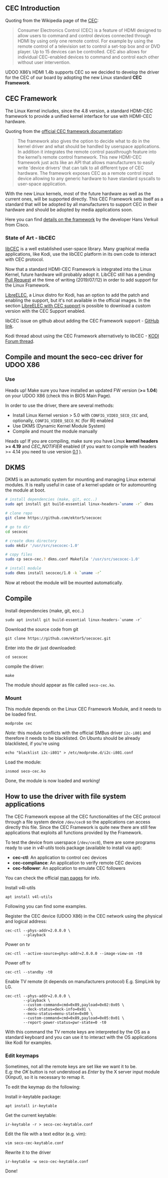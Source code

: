 ## CEC Introduction

Quoting from the Wikipedia page of the [CEC](https://en.wikipedia.org/wiki/Consumer_Electronics_Control):

> Consumer Electronics Control (CEC) is a feature of HDMI designed to allow users to command and control devices connected through HDMI by using only one remote control. For example by using the remote control of a television set to control a set-top box and or DVD player. Up to 15 devices can be controlled. CEC also allows for individual CEC-enabled devices to command and control each other without user intervention.

UDOO X86’s HDMI 1.4b supports CEC so we decided to develop the driver for the CEC of our board by adopting the new Linux standard **CEC Framework**.

## CEC Framework
The Linux Kernel includes, since the 4.8 version, a standard HDMI-CEC framework to provide a unified kernel interface for use with HDMI-CEC hardware.  

Quoting from the [official CEC framework documentation](https://www.kernel.org/doc/html/v4.11/media/kapi/cec-core.html#):
> The framework also gives the option to decide what to do in the kernel driver and what should be handled by userspace applications. In addition it integrates the remote control passthrough feature into the kernel’s remote control framework.
This new HDMI-CEC framework just acts like an API that allows manufacturers to easily write 'device drivers' that can talk to all different type of CEC hardware. The framework exposes CEC as a remote control input device allowing to any generic hardware to have standard syscalls to user-space application.

With the new Linux kernels, most of the future hardware as well as the current ones, will be supported directly.
This CEC Framework sets itself as a standard that will be adopted by all manufacturers to support CEC in their hardware and should be adopted by media applications soon.  

Here you can find [details on the framework](http://events.linuxfoundation.org/sites/events/files/slides/cec-wide_1.pdf) by the developer Hans Verkuil from Cisco.


### State of Art - libCEC
[libCEC](http://libcec.pulse-eight.com/) is a well established user-space
library. 
Many graphical media applications, like Kodi, use the libCEC platform in its
own code to interact with CEC protocol.  

Now that a standard HDMI-CEC Framework is integrated into the Linux Kernel,
future hardware will probably adopt it. LibCEC still has a pending [Pull Request][libcecpull] at
the time of writing (2019/07/12) in order to add support for the Linux Framework.

[LibreELEC](https://libreelec.tv/), a Linux distro for Kodi, has an option to add the patch and enabling
the support, but it's not available in the official images. In the section
[LibreELEC with CEC
support](!Operating_Systems/LibreELEC_with_CEC_support) is possible
to download a custom version with the CEC Support enabled.

libCEC issue on github about adding the CEC Framework support - [GitHub link](https://github.com/Pulse-Eight/libcec/issues/67).  

Kodi thread about using the CEC Framework alternatively to libCEC - [KODI Forum thread](http://forum.kodi.tv/showthread.php?tid=293256).

[libcecpull]: https://github.com/Pulse-Eight/libcec/pull/380

## Compile and mount the seco-cec driver for UDOO X86

### Use

<span class="label label-warning">Heads up!</span> 
Make sure you have installed an updated FW version (**>= 1.04**) on your UDOO X86 (check this in BIOS Main Page).

[v01]: https://github.com/ektor5/secocec/releases/tag/v0.1

In order to use the driver, there are several methods:
* Install Linux Kernel version > 5.0 with `CONFIG_VIDEO_SECO_CEC` and, optionally, `CONFIG_VIDEO_SECO_RC` (for IR) enabled
* Use DKMS (Dynamic Kernel Module System)
* Compile and mount the module manually

<span class="label label-warning">Heads up!</span> 
If you are compiling, make sure you have Linux **kernel headers >= 4.19** and *CEC_NOTIFIER* enabled 
(if you want to compile with headers >= 4.14 you need to use version [0.1][v01] ). 

## DKMS

DKMS is an automatic system for mounting and managing Linux external modules.
It is really useful in case of a kernel update or for automounting the module
at boot.

```bash
# install dependencies (make, git, ecc..)
sudo apt install git build-essential linux-headers-`uname -r` dkms

# clone repo
git clone https://github.com/ektor5/secocec

# go to dir
cd secocec

# create dkms directory
sudo mkdir '/usr/src/secocec-1.0'

# copy files
sudo cp seco-cec.? dkms.conf Makefile '/usr/src/secocec-1.0'

# install module
sudo dkms install secocec/1.0 -k `uname -r`
```

Now at reboot the module will be mounted automatically.

## Compile

Install dependencies (make, git, ecc..)

    sudo apt install git build-essential linux-headers-`uname -r`

Download the source code from git

    git clone https://github.com/ektor5/secocec.git

Enter into the dir just downloaded:

    cd secocec

compile the driver:

    make

The module should appear as file called `seco-cec.ko`.

### Mount

This module depends on the Linux CEC Framework Module, and it needs to be loaded first.

    modprobe cec

*Note:* this module conflicts with the official SMBus driver `i2c-i801` and therefore it needs to be blacklisted. On Ubuntu should be already blacklisted, if you're using

    echo "blacklist i2c-i801" > /etc/modprobe.d/i2c-i801.conf

Load the module:

    insmod seco-cec.ko

Done, the module is now loaded and working!

## How to use the driver with file system applications
The CEC Framework expose all the CEC functionalities of the CEC protocol through a file system device `/dev/cec0` so the applications can access directly this file.
Since the CEC Framework is quite new there are still few applications that exploits all functions provided by the Framework.

To test the device from userspace (`/dev/cec0`), there are some programs ready to use in *v4l-utils* tools package (available to install via apt):

* **cec-ctl**: An application to control cec devices
* **cec-compliance**: An application to verify remote CEC devices
* **cec-follower**: An application to emulate CEC followers  

You can check the official [man pages](https://www.mankier.com/package/v4l-utils) for info.

Install v4l-utils

    apt install v4l-utils

Following you can find some examples.

Register the CEC device (UDOO X86) in the CEC network using the physical and logical address:
```
cec-ctl --phys-addr=2.0.0.0 \
        --playback
```

Power on tv

    cec-ctl --active-source=phys-addr=2.0.0.0 --image-view-on -t0

Power off tv

    cec-ctl --standby -t0

Enable TV remote (it depends on manufacturers protocol)
E.g. SimpLink by LG.
```
cec-ctl --phys-addr=2.0.0.0 \
        --playback \
        --custom-command=cmd=0x89,payload=0x02:0x05 \
        --deck-status=deck-info=0x01 \
        --menu-status=menu-state=0x00 \
        --custom-command=cmd=0x89,payload=0x05:0x01 \
        --report-power-status=pwr-state=0 -t0
```
With this command the TV remote keys are interpreted by the OS as a standard keyboard and you can use it to interact with the OS applications like Kodi for examples.

### Edit keymaps
Sometimes, not all the remote keys are set like we want it to be.  
E.g: the *OK* button is not understood as *Enter* by the X server input module (Xinput), so it is necessary to remap it.  

To edit the keymap do the following:

Install ir-keytable package:

    apt install ir-keytable

Get the current keytable:

    ir-keytable -r > seco-cec-keytable.conf

Edit the file with a text editor (e.g. vim):

    vim seco-cec-keytable.conf

Rewrite it to the driver

    ir-keytable -w seco-cec-keytable.conf

Done!
